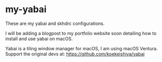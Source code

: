 # my-yabai
These are my yabai and skhdrc configurations.

I will be adding a blogpost to my portfolio website soon detailing how to install and use yabai on macOS.

Yabai is a tiling window manager for macOS, I am using macOS Ventura. Support the original devs at: https://github.com/koekeishiya/yabai
